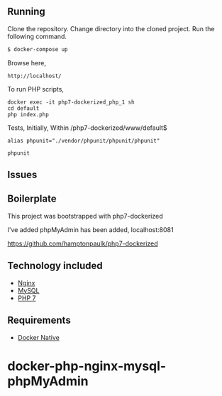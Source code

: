 ## Running

Clone the repository.
Change directory into the cloned project.
Run the following command.

```sh
$ docker-compose up
```

Browse here,
```
http://localhost/
```

To run PHP scripts,
```
docker exec -it php7-dockerized_php_1 sh
cd default
php index.php
```

Tests, Initially, 
Within /php7-dockerized/www/default$
```
alias phpunit="./vendor/phpunit/phpunit/phpunit"
```

```
phpunit
```

## Issues



## Boilerplate

This project was bootstrapped with php7-dockerized

I've added phpMyAdmin has been added, localhost:8081

https://github.com/hamptonpaulk/php7-dockerized

## Technology included

* [Nginx](http://nginx.org/)
* [MySQL](http://www.mysql.com/)
* [PHP 7](http://php.net/)

## Requirements

* [Docker Native](https://www.docker.com/products/overview)
# docker-php-nginx-mysql-phpMyAdmin
